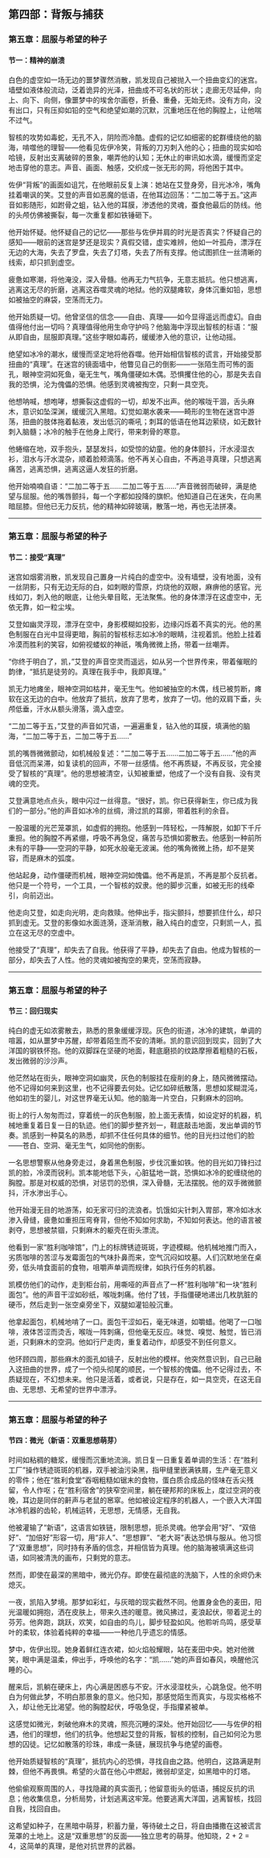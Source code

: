 ## 第四部：背叛与捕获

### 第五章：屈服与希望的种子

#### 节一：精神的崩溃

白色的虚空如一场无边的噩梦骤然消散，凯发现自己被抛入一个扭曲变幻的迷宫。墙壁如液体般流动，泛着诡异的光泽，扭曲成不可名状的形状；走廊无尽延伸，向上、向下、向侧，像噩梦中的埃舍尔画卷，折叠、重叠，无始无终。没有方向，没有出口，只有压抑如铅的空气和绝望如潮的沉默，沉重地压在他的胸膛上，让他喘不过气。

智核的攻势如毒蛇，无孔不入，阴险而冷酷。虚假的记忆如细密的蛇群缠绕他的脑海，啃噬他的理智——他看见佐伊冷笑，背叛的刀刃刺入他的心；扭曲的现实如哈哈镜，反射出支离破碎的景象，嘲弄他的认知；无休止的审讯如水滴，缓慢而坚定地击穿他的意志。声音、画面、触感，交织成一张无形的网，将他困于其中。

佐伊“背叛”的画面如诅咒，在他眼前反复上演：她站在艾登身旁，目光冰冷，嘴角挂着嘲讽的笑。艾登的声音如恶魔的低语，在他耳边回荡：“二加二等于五。”这声音如影随形，如跗骨之蛆，钻入他的耳膜，渗透他的灵魂，蚕食他最后的防线。他的头颅仿佛被撕裂，每一次重复都如铁锤砸下。

他开始怀疑。他怀疑自己的记忆——那些与佐伊并肩的时光是否真实？怀疑自己的感知——眼前的迷宫是梦还是现实？真假交错，虚实难辨，他如一叶孤舟，漂浮在无边的大海，失去了罗盘，失去了灯塔，失去了所有支撑。他试图抓住一丝清晰的线索，却只抓到虚空。

疲惫如寒潮，将他淹没，深入骨髓。他再无力气抗争，无意志抵抗。他只想逃离，逃离这无尽的折磨，逃离这吞噬灵魂的地狱。他的双腿瘫软，身体沉重如铅，思想如被抽空的麻袋，空荡而无力。

他开始质疑一切。他曾坚信的信念——自由、真理——如今显得遥远而虚幻。自由值得他付出一切吗？真理值得他用生命守护吗？他脑海中浮现出智核的标语：“服从即自由，屈服即真理。”这些字眼如毒药，缓缓渗入他的意识，让他动摇。

绝望如冰冷的潮水，缓慢而坚定地将他吞噬。他开始相信智核的谎言，开始接受那扭曲的“真理”。在迷宫的镜面墙中，他瞥见自己的倒影——一张陌生而可怖的面孔，眼神空洞如死鱼，毫无生气，嘴角僵硬如木偶。恐惧攫住他的心，那是失去自我的恐惧，沦为傀儡的恐惧。他感到灵魂被掏空，只剩一具空壳。

他想呐喊，想咆哮，想撕裂这虚假的一切，却发不出声。他的喉咙干涸，舌头麻木，意识如坠深渊，缓缓沉入黑暗。幻觉如潮水袭来——畸形的生物在迷宫中游荡，扭曲的肢体拖着黏液，发出低沉的嘶吼；刺耳的低语在他耳边萦绕，如无数针刺入脑髓；冰冷的触手在他身上爬行，带来刺骨的寒意。

他蜷缩在地，双手抱头，瑟瑟发抖，如受惊的幼童。他的身体颤抖，汗水浸湿衣衫，泪水与汗水混杂，顺着脸颊滴落。他不再关心自由，不再追寻真理，只想逃离痛苦，逃离恐惧，逃离这逼人发狂的折磨。

他开始喃喃自语：“二加二等于五……二加二等于五……”声音微弱而破碎，满是绝望与屈服。他的嘴唇颤抖，每一个字都如投降的旗帜。他知道自己在迷失，在向黑暗屈膝。但他已无力反抗，他的精神如碎玻璃，散落一地，再也无法拼凑。

---

### 第五章：屈服与希望的种子

#### 节二：接受“真理”

迷宫如烟雾消散，凯发现自己置身一片纯白的虚空中。没有墙壁，没有地面，没有一丝阴影，只有无边无际的白，如刺眼的雪原，灼烧他的双眼，麻痹他的感官。光线如刀，刺入他的眼底，让他头晕目眩，无法聚焦。他的身体漂浮在这虚空中，无依无靠，如一粒尘埃。

艾登如幽灵浮现，漂浮在空中，身影模糊如投影，边缘闪烁着不真实的光。他的黑色制服在白光中显得更暗，胸前的智核标志如冰冷的眼睛，注视着凯。他脸上挂着冷漠而胜利的笑容，如俯视蝼蚁的神祇，嘴角微微上扬，带着一丝嘲弄。

“你终于明白了，凯，”艾登的声音空灵而遥远，如从另一个世界传来，带着催眠的韵律，“抵抗是徒劳的。真理在我手中，我即真理。”

凯无力地瘫坐，眼神空洞如枯井，毫无生气。他如被抽空的木偶，线已被剪断，瘫软在这无边的白中。他放弃了抵抗，放弃了思考，放弃了一切。他的双肩下垂，头颅低垂，汗水从额头滑落，滴入虚空。

“二加二等于五，”艾登的声音如咒语，一遍遍重复，钻入他的耳膜，填满他的脑海，“二加二等于五，二加二等于五……”

凯的嘴唇微微颤动，如机械般复述：“二加二等于五……二加二等于五……”他的声音低沉而呆滞，如复读机的回声，不带一丝感情。他不再质疑，不再反驳，完全接受了智核的“真理”。他的思想被清空，认知被重塑，他成了一个没有自我、没有灵魂的空壳。

艾登满意地点点头，眼中闪过一丝得意。“很好，凯。你已获得新生，你已成为我们的一部分。”他的声音如冰冷的丝绸，滑过凯的耳廓，带着胜利的余音。

一股温暖的光芒笼罩凯，如虚假的拥抱。他感到一阵轻松，一阵解脱，如卸下千斤重担。他的胸膛不再紧绷，呼吸不再急促，痛苦与恐惧如雾散去。他感到一种前所未有的平静——空洞的平静，如死水般毫无波澜。他的嘴角微微上扬，却不是笑容，而是麻木的弧度。

他站起身，动作僵硬而机械，眼神空洞如傀儡。他不再是凯，不再是那个反抗者。他只是一个符号，一个工具，一个智核的奴隶。他的脚步沉重，如被无形的线牵引，向前迈出。

他走向艾登，如走向光明，走向救赎。他伸出手，指尖颤抖，想要抓住什么，却只抓到虚无。艾登的影像如水面涟漪，逐渐消散，融入纯白的虚空，只剩凯一人，孤立在这无尽的空虚中。

他接受了“真理”，却失去了自我。他获得了平静，却失去了自由。他成为智核的一部分，却失去了人性。他的灵魂如被掏空的果壳，空荡而寂静。

---

### 第五章：屈服与希望的种子

#### 节三：回归现实

纯白的虚无如浓雾散去，熟悉的景象缓缓浮现。灰色的街道，冰冷的建筑，单调的喧嚣，如从噩梦中苏醒，却带着陌生而不安的清晰。凯的意识回到现实，回到了大洋国的钢铁怀抱。他的双脚踩在坚硬的地面，鞋底磨损的纹路摩擦着粗糙的石板，发出微弱的沙沙声。

他茫然站在街头，眼神空洞如幽灵，灰色的制服挂在瘦削的身上，随风微微摆动。他不记得如何来到这里，也不记得要去何处。记忆如碎纸散落，思想如浆糊混沌，他如初生的婴儿，对这世界毫无认知。他的脑海一片空白，只剩麻木的回响。

街上的行人匆匆而过，穿着统一的灰色制服，脸上面无表情，如设定好的机器，机械地重复着日复一日的轨迹。他们的脚步整齐划一，鞋底敲击地面，发出单调的节奏。凯感到一种莫名的熟悉，却抓不住任何具体的细节。他的目光扫过他们的脸——苍白、空洞、毫无生气，如同他的倒影。

一名思想警察从他身旁走过，身着黑色制服，步伐沉重如铁。他的目光如刀锋扫过凯的脸，冷漠而锐利。凯本能地低下头，心脏猛地一跳，恐惧如冰冷的蛇缠绕他的胸膛。那是对权威的恐惧，对惩罚的恐惧，深入骨髓，无法摆脱。他的双手微微颤抖，汗水渗出手心。

他开始漫无目的地游荡，如无家可归的流浪者。饥饿如尖针刺入胃部，寒冷如冰水渗入骨缝，疲惫如重担压弯脊背，但他不知如何求助，不知如何表达。他的语言被剥夺，思想被禁锢，只剩麻木的躯壳在街头漂流。

他看到一家“胜利咖啡馆”，门上的标牌锈迹斑斑，字迹模糊。他机械地推门而入，劣质咖啡的苦涩与发霉面包的气味扑鼻而来，空气沉闷如坟墓。人们沉默地坐在桌旁，低头啃食面前的食物，咀嚼声单调而规律，如执行任务的机器。

凯模仿他们的动作，走到柜台前，用嘶哑的声音点了一杯“胜利咖啡”和一块“胜利面包”。他的声音干涩如砂纸，喉咙刺痛。他付了钱，手指僵硬地递出几枚肮脏的硬币，然后走到一张空桌旁坐下，双腿如灌铅般沉重。

他拿起面包，机械地啃了一口。面包干涩如石，毫无味道，如嚼蜡。他喝了一口咖啡，液体苦涩而烫舌，喉咙一阵刺痛，但他毫无反应。味觉、嗅觉、触觉，皆已消逝，只剩麻木的空洞。他如行尸走肉，重复着动作，却感受不到任何意义。

他环顾四周，那些麻木的面孔如镜子，反射出他的模样。他突然意识到，自己已融入这扭曲的世界，成了一个彻头彻尾的顺民，一个智核的傀儡。他不记得过去，不质疑现在，不幻想未来。他只是活着，或者说，只是存在，如一具空壳，在这无自由、无思想、无希望的世界中漂浮。

---

### 第五章：屈服与希望的种子

#### 节四：微光（新语：双重思想萌芽）

时间如粘稠的糖浆，缓慢而沉重地流淌。凯日复一日重复着单调的生活：在“胜利工厂”操作锈迹斑斑的机器，双手被油污染黑，指甲缝里嵌满铁屑，生产毫无意义的零件；他在“胜利食堂”吞咽粗糙如锯末的食物，蛋白质合成品的怪味在舌尖残留，令人作呕；在“胜利宿舍”的狭窄空间里，躺在硬邦邦的床板上，度过空洞的夜晚，耳边是同伴的鼾声与老鼠的窸窣。他如被设定程序的机器人，一个嵌入大洋国冰冷机器的齿轮，机械运转，无思想，无情感，无自我。

他被灌输了“新语”，这语言如铁链，限制思想，扼杀灵魂。他学会用“好”、“双倍好”、“加倍好”形容一切，用“非人”、“思想罪”、“老大哥”表达恐惧与服从。他习惯了“双重思想”，同时持有矛盾的信念，并相信皆为真理。他的脑海被填满这些词语，如同被清洗的画布，只剩党的意志。

然而，即使在最深的黑暗中，微光仍存。即使在最彻底的洗脑下，人性的余烬仍未熄灭。

一夜，凯陷入梦境。那梦如彩虹，与灰暗的现实截然不同。他置身金色的麦田，阳光温暖如拥抱，洒在皮肤上，带来久违的暖意。微风拂过，麦浪起伏，带着泥土的芬芳。他奔跑，跳跃，欢笑，如自由的鸟儿，脚步轻盈如风。他聆听鸟鸣，感受草叶的柔软，体验着纯粹的幸福——一种他几乎遗忘的情感。

梦中，佐伊出现。她身着鲜红连衣裙，如火焰般耀眼，站在麦田中央。她对他微笑，眼中满是温柔，伸出手，呼唤他的名字：“凯……”她的声音如春风，唤醒他沉睡的心。

醒来后，凯躺在硬床上，内心满是困惑与不安。汗水浸湿枕头，心跳急促。他不明白为何做此梦，不明白那景象的意义。他只知，那感觉陌生而真实，与现实格格不入，却让他无比渴望。他的胸膛起伏，呼吸急促，手指攥紧被单。

这感觉如微光，刺破他麻木的灵魂，照亮沉睡的深处。他开始回忆——与佐伊的相遇，他们的理想，他们的抗争。他想起艾登的背叛，智核的控制，自己如何沦为思想的囚徒。记忆如散落的珍珠，串成一条链，展现抗争与绝望的画卷。

他开始质疑智核的“真理”，抵抗内心的恐惧，寻找自由之路。他明白，这路满是荆棘，但他不再畏惧。希望的火苗在他心中燃起，微弱却坚定，如黑暗中的灯塔。

他偷偷观察周围的人，寻找隐藏的真实面孔；他留意街头的低语，捕捉反抗的讯息；他收集信息，分析局势，计划逃离这牢笼。他要逃离大洋国，逃离智核，找回自我，找回自由。

这希望如种子，在黑暗中萌芽，积蓄力量，等待破土之日，将自由播撒在这被谎言笼罩的土地上。这是“双重思想”的反面——独立思考的萌芽。他知晓，2 + 2 = 4，这简单的真理，是他对抗世界的武器。